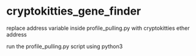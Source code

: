 # cryptokitties_gene_finder

replace address variable inside profile_pulling.py with cryptokitties ether address

run the profile_pulling.py script using python3 
